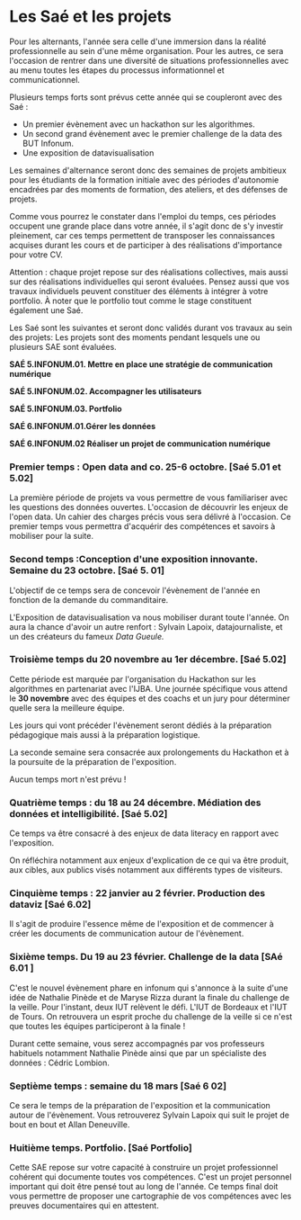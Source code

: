 # Les Saé et les projets

Pour les alternants, l'année sera celle d'une immersion dans la réalité professionnelle au sein d'une même organisation. Pour les autres, ce sera l'occasion de rentrer dans une diversité de situations professionnelles avec au menu toutes les étapes du processus informationnel et communicationnel.

Plusieurs temps forts sont prévus cette année qui se coupleront avec des Saé :

* Un premier évènement avec un hackathon sur les algorithmes.
* Un second grand évènement avec le premier challenge de la data des BUT Infonum.
* Une exposition de datavisualisation

Les semaines d'alternance seront donc des semaines de projets ambitieux pour les étudiants de la formation initiale avec des périodes d'autonomie encadrées par des moments de formation, des ateliers, et des défenses de projets.

Comme vous pourrez le constater dans l'emploi du temps, ces périodes occupent une grande place dans votre année, il s'agit donc de s'y investir pleinement, car ces temps permettent de transposer les connaissances acquises durant les cours et de participer à des réalisations d'importance pour votre CV.

Attention : chaque projet repose sur des réalisations collectives, mais aussi sur des réalisations individuelles qui seront évaluées. Pensez aussi que vos travaux individuels peuvent constituer des éléments à intégrer à votre portfolio. À noter que le portfolio tout comme le stage constituent également une Saé.

Les Saé sont les suivantes et seront donc validés durant vos travaux au sein des projets: Les projets sont des moments pendant lesquels une ou plusieurs SAE sont évaluées.

**SAÉ 5.INFONUM.01. Mettre en place une stratégie de communication numérique**

**SAÉ 5.INFONUM.02. Accompagner les utilisateurs**

**SAÉ 5.INFONUM.03. Portfolio**

**SAÉ 6.INFONUM.01.Gérer les données**

**SAÉ 6.INFONUM.02 Réaliser un projet de communication numérique**

### Premier temps : Open data and co. 25-6 octobre. [Saé 5.01 et 5.02]

La première période de projets va vous permettre de vous familiariser avec les questions des données ouvertes. L'occasion de découvrir les enjeux de l'open data. Un cahier des charges précis vous sera délivré à l'occasion. Ce premier temps vous permettra d'acquérir des compétences et savoirs à mobiliser pour la suite.

### Second temps :Conception d'une exposition innovante. Semaine du 23 octobre. [Saé 5. 01]

L'objectif de ce temps sera de concevoir l'évènement de l'année en fonction de la demande du commanditaire.

L'Exposition de datavisualisation va nous mobiliser durant toute l'année. On aura la chance d'avoir un autre renfort : Sylvain Lapoix, datajournaliste, et un des créateurs du fameux _Data Gueule._

### Troisième temps du 20 novembre au 1er décembre. [Saé 5.02]

Cette période est marquée par l'organisation du Hackathon sur les algorithmes en partenariat avec l'IJBA. Une journée spécifique vous attend le **30 novembre** avec des équipes et des coachs et un jury pour déterminer quelle sera la meilleure équipe.

Les jours qui vont précéder l'évènement seront dédiés à la préparation pédagogique mais aussi à la préparation logistique.

La seconde semaine sera consacrée aux prolongements du Hackathon et à la poursuite de la préparation de l'exposition.

Aucun temps mort n'est prévu !

### Quatrième temps : du 18 au 24 décembre. Médiation des données et intelligibilité. [Saé 5.02]

Ce temps va être consacré à des enjeux de data literacy en rapport avec l'exposition.

On réfléchira notamment aux enjeux d'explication de ce qui va être produit, aux cibles, aux publics visés notamment aux différents types de visiteurs.

### Cinquième temps : 22 janvier au 2 février. Production des dataviz [Saé 6.02]

Il s'agit de produire l'essence même de l'exposition et de commencer à créer les documents de communication autour de l'évènement.



### Sixième temps. Du 19 au 23 février. Challenge de la data [SAé 6.01 ]

C'est le nouvel évènement phare en infonum qui s'annonce à la suite d'une idée de Nathalie Pinède et de Maryse Rizza durant la finale du challenge de la veille. Pour l'instant, deux IUT relèvent le défi. L'IUT de Bordeaux et l'IUT de Tours. On retrouvera un esprit proche du challenge de la veille si ce n'est que toutes les équipes participeront à la finale !

Durant cette semaine, vous serez accompagnés par vos professeurs habituels notamment Nathalie Pinède ainsi que par un spécialiste des données : Cédric Lombion.



### Septième temps : semaine du 18 mars [Saé 6 02]
Ce sera le temps de la préparation de l'exposition et la communication autour de l'évènement. Vous retrouverez Sylvain Lapoix qui suit le projet de bout en bout et Allan Deneuville.

### Huitième temps. Portfolio. [Saé Portfolio]

Cette SAE repose sur votre capacité à construire un projet professionnel cohérent qui documente toutes vos compétences. C'est un projet personnel important qui doit être pensé tout au long de l'année. Ce temps final doit vous permettre de proposer une cartographie de vos compétences avec les preuves documentaires qui en attestent.
